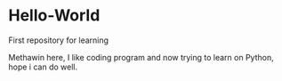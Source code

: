 # Hello-World
First repository for learning

Methawin here, I like coding program and now trying to learn on Python, hope i can do well.
